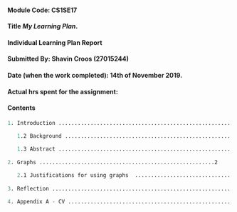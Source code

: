 #### Module Code: CS1SE17
#### Title *My Learning Plan*.
#### Individual Learning Plan Report
#### Submitted By: Shavin Croos (27015244)
#### Date (when the work completed): 14th of November 2019.
#### Actual hrs spent for the assignment: 
#### Contents

````s
1. Introduction ...............................................................1

   1.2 Background ...............................................................
   
   1.3 Abstract .............................................................
   
2. Graphs .......................................................2

   2.1 Justifications for using graphs  .................................
 
3. Reflection ...............................................................3

4. Appendix A - CV ..........................................................4
````